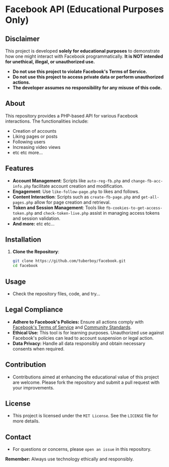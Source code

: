 # Facebook API (Educational Purposes Only)

## Disclaimer

This project is developed **solely for educational purposes** to demonstrate how one might interact with Facebook programmatically. **It is NOT intended for unethical, illegal, or unauthorized use.**

- **Do not use this project to violate Facebook's Terms of Service.**
- **Do not use this project to access private data or perform unauthorized actions.**
- **The developer assumes no responsibility for any misuse of this code.**

## About

This repository provides a PHP-based API for various Facebook interactions. The functionalities include:

- Creation of accounts
- Liking pages or posts
- Following users
- Increasing video views
- etc etc more...

## Features

- **Account Management**: Scripts like `auto-reg-fb.php` and `change-fb-acc-info.php` facilitate account creation and modification.
- **Engagement**: Use `like-follow-page.php` to likes and follows.
- **Content Interaction**: Scripts such as `create-fb-page.php` and `get-all-pages.php` allow for page creation and retrieval.
- **Token and Session Management**: Tools like `fb-cookies-to-get-access-token.php` and `check-token-live.php` assist in managing access tokens and session validation.
- **And more:** etc etc...

## Installation

1. **Clone the Repository**:
   ```bash
   git clone https://github.com/tuberboy/facebook.git
   cd facebook
   ```

## Usage

- Check the repository files, code, and try...

## Legal Compliance

- **Adhere to Facebook's Policies:** Ensure all actions comply with [Facebook's Terms of Service](https://www.facebook.com/legal/terms) and [Community Standards](https://www.facebook.com/communitystandards/).
- **Ethical Use:** This tool is for learning purposes. Unauthorized use against Facebook's policies can lead to account suspension or legal action.
- **Data Privacy:** Handle all data responsibly and obtain necessary consents when required.

## Contribution

- Contributions aimed at enhancing the educational value of this project are welcome. Please fork the repository and submit a pull request with your improvements.

## License

- This project is licensed under the `MIT License`. See the `LICENSE` file for more details.

## Contact

- For questions or concerns, please `open an issue` in this repository.

**Remember:** Always use technology ethically and responsibly.

